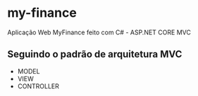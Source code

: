 ﻿# my-finance

Aplicação Web MyFinance feito com C# - ASP.NET CORE MVC

## Seguindo o padrão de arquitetura MVC
- MODEL
- VIEW
- CONTROLLER
